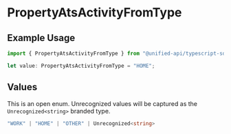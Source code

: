 # PropertyAtsActivityFromType

## Example Usage

```typescript
import { PropertyAtsActivityFromType } from "@unified-api/typescript-sdk/sdk/models/shared";

let value: PropertyAtsActivityFromType = "HOME";
```

## Values

This is an open enum. Unrecognized values will be captured as the `Unrecognized<string>` branded type.

```typescript
"WORK" | "HOME" | "OTHER" | Unrecognized<string>
```